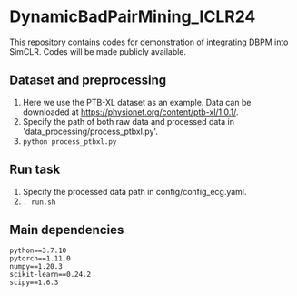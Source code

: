 # DynamicBadPairMining_ICLR24
This repository contains codes for demonstration of integrating DBPM into SimCLR. Codes will be made publicly available.

## Dataset and preprocessing
1. Here we use the PTB-XL dataset as an example. Data can be downloaded at https://physionet.org/content/ptb-xl/1.0.1/.
2. Specify the path of both raw data and processed data in 'data_processing/process_ptbxl.py'.
3. `python process_ptbxl.py`

## Run task
1. Specify the processed data path in config/config_ecg.yaml.
2. `. run.sh`

## Main dependencies
```
python==3.7.10
pytorch==1.11.0
numpy==1.20.3
scikit-learn==0.24.2
scipy==1.6.3
```
